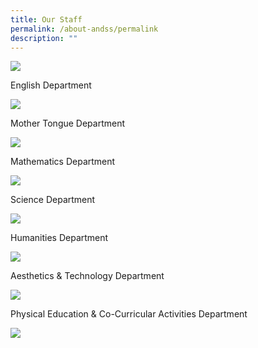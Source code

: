 ```yaml
---
title: Our Staff
permalink: /about-andss/permalink
description: ""
---
```


![](/images/Staff%20Collage%202021%20Edited3.jpg)

English Department 

![](/images/2_English%20_%20Literature%20Dept%20(1).jpg)

Mother Tongue Department

![](/images/5_Mother%20Tongue%20Language%20Dept.jpg)

Mathematics Department

![](/images/3_Mathematics%20Dept.jpg)

Science Department

![](/images/4_Science%20Dept.jpg)

Humanities Department

![](/images/6_Humanities%20Dept.jpg)

Aesthetics & Technology Department

![](/images/7_Aesthetics%20_%20Technology%20Dept.jpg)

Physical Education & Co-Curricular Activities Department

![](/images/8_Physical%20Education%20Dept.jpg)